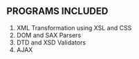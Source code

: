 ## PROGRAMS INCLUDED
1. XML Transformation using XSL and CSS
2. DOM and SAX Parsers
3. DTD and XSD Validators
4. AJAX

